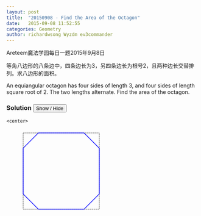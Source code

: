 ```yaml
---
layout: post
title:  "20150908 - Find the Area of the Octagon"
date:   2015-09-08 11:52:55
categories: Geometry
author: richardwsong Wyzdm ev3commander
---
```



Areteem魔法学园每日一题2015年9月8日
<br>
<problem>
<p>	
等角八边形的八条边中，四条边长为3，另四条边长为根号2，且两种边长交替排列。求八边形的面积。
</P>
<p>
An equiangular octagon has four sides of length 3, and four sides of length square root of 2. The two lengths alternate. Find the area of the octagon.
</p>
</problem>



### Solution <button>Show / Hide</button>


<solution>

	<center>
<svg width="500" height="500">
    <g transform="translate(44, 10) scale(0.4 0.4)">
  <rect width="500" height="500" style="fill:none;stroke:black;stroke-width:2px" stroke-dasharray="10, 3" />
  <line x1="400" y1="0" x2="500" y2="100" stroke = "blue" stroke-width = "4" />
  <line x1="100" y1="0" x2="0" y2="100" stroke = "blue" stroke-width = "4" />
  <line x1="0" y1="400" x2="100" y2="500" stroke = "blue" stroke-width = "4"  />
  <line x1="500" y1="400" x2="400" y2="500" stroke = "blue" stroke-width = "4"  />
  <line x1="100" y1="0" x2="400" y2="0" stroke = "blue" stroke-width = "4"  />
  <line x1="0" y1="100" x2="0" y2="400" stroke = "blue" stroke-width = "4"  />
  <line x1="100" y1="500" x2="400" y2="500" stroke = "blue" stroke-width = "4"  />
  <line x1="500" y1="400" x2="500" y2="100" stroke = "blue" stroke-width = "4" />
  </g>
 <style type="text/css"><![CDATA[
      svg {
        margin-bottom:-250px;
        transform-origin: 0% 0%;

      }
    ]]></style>
</svg>
</center>

We create a square of side length 5 around our octagon. The longer blue edges are 3 and the shorter blue edges are $\sqrt{2}$. The total area of the square is 25 and the total areas of the little triangles is 2. Therefore, the area of the octagon is 25-2 = <b>23</b>.

</solution>










